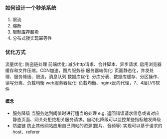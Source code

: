 ### 如何设计一个秒杀系统
1. 限流
2. 熔断
3. 限制库存超卖
4. 分布式锁实现幂等性

### 优化方式
流量优化: 防盗链处理
前端优化: 减少http请求、合并脚本、异步请求, 启用浏览器缓存和文件压缩，CDN加速，图片服务器
服务器端优化: 页面静态化，并发处理、服务降级、限流，消息队列
数据库优化: 分库分表、数据库缓存、分区操作、读写分离、负载均衡
web服务器优化: 负载均衡、nginx反向代理，7、4层LVS软件


#### 概念
- 服务降级  当服务达到阈值时进行适当的处理 e.g. 返回错误请求信息或者对应静态页面、网关处拒绝相关服务请求。自动化降级可以监控某些指标触发降级
- 防盗链  防止其他网站应用自己网站的资源(图片、音频等)  实现可以基于请求的host、referer
